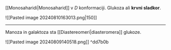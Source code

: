 [[Monosaharidi|Monosaharid]] v $D$ konformaciji. Glukoza ali **krvni sladkor**.

![[Pasted image 20240810163013.png|150]]

---

Manoza in galaktoza sta [[Diastereomeri|diasteromera]] glukoze.

![[Pasted image 20240809140518.png]] ^dd7b0b